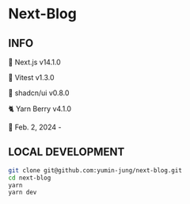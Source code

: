 # Next-Blog

## INFO

🚀 Next.js v14.1.0

🔬 Vitest v1.3.0

🎨 shadcn/ui v0.8.0

🐈 Yarn Berry v4.1.0

📅 Feb. 2, 2024 -

## LOCAL DEVELOPMENT

```bash
git clone git@github.com:yumin-jung/next-blog.git
cd next-blog
yarn
yarn dev
```

